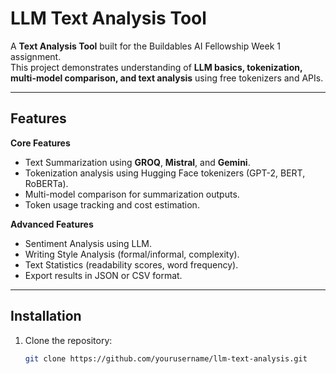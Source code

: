 # LLM Text Analysis Tool

A **Text Analysis Tool** built for the Buildables AI Fellowship Week 1 assignment.  
This project demonstrates understanding of **LLM basics, tokenization, multi-model comparison, and text analysis** using free tokenizers and APIs.

---

## Features

**Core Features**
- Text Summarization using **GROQ**, **Mistral**, and **Gemini**.
- Tokenization analysis using Hugging Face tokenizers (GPT-2, BERT, RoBERTa).
- Multi-model comparison for summarization outputs.
- Token usage tracking and cost estimation.

**Advanced Features**
- Sentiment Analysis using LLM.
- Writing Style Analysis (formal/informal, complexity).
- Text Statistics (readability scores, word frequency).
- Export results in JSON or CSV format.

---

## Installation

1. Clone the repository:
   ```bash
   git clone https://github.com/yourusername/llm-text-analysis.git
